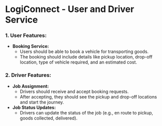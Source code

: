 # LogiConnect - User and Driver Service

### **1. User Features:**

- **Booking Service:**
  - Users should be able to book a vehicle for transporting goods.
  - The booking should include details like pickup location, drop-off location, type of vehicle required, and an estimated cost.

### **2. Driver Features:**

- **Job Assignment:**
  - Drivers should receive and accept booking requests.
  - After accepting, they should see the pickup and drop-off locations and start the journey.
- **Job Status Updates:**
  - Drivers can update the status of the job (e.g., en route to pickup, goods collected, delivered).
